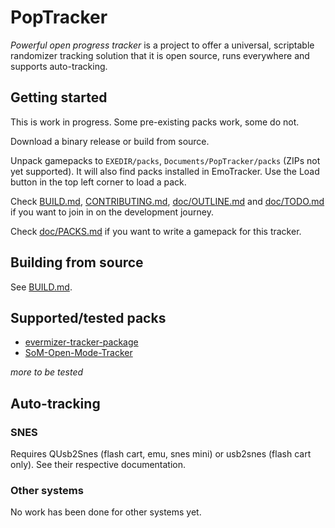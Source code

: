 # PopTracker
*Powerful open progress tracker* is a project to offer a universal, scriptable
randomizer tracking solution that it is open source, runs everywhere and
supports auto-tracking.

## Getting started
This is work in progress. Some pre-existing packs work, some do not.

Download a binary release or build from source.

Unpack gamepacks to `EXEDIR/packs`, `Documents/PopTracker/packs` (ZIPs not yet supported).
It will also find packs installed in EmoTracker.
Use the Load button in the top left corner to load a pack.

Check
[BUILD.md](BUILD.md),
[CONTRIBUTING.md](CONTRIBUTING.md),
[doc/OUTLINE.md](doc/OUTLINE.md) and
[doc/TODO.md](doc/TODO.md)
if you want to join in on the development journey.

Check [doc/PACKS.md](doc/PACKS.md) if you want to write a gamepack for this tracker.

## Building from source
See [BUILD.md](BUILD.md).

## Supported/tested packs
* [evermizer-tracker-package](https://github.com/Cyb3RGER/evermizer-tracker-package)
* [SoM-Open-Mode-Tracker](https://github.com/Cyb3RGER/SoM-Open-Mode-Tracker)

*more to be tested*

## Auto-tracking
### SNES
Requires QUsb2Snes (flash cart, emu, snes mini) or usb2snes (flash cart only). See their respective documentation.
### Other systems
No work has been done for other systems yet.
